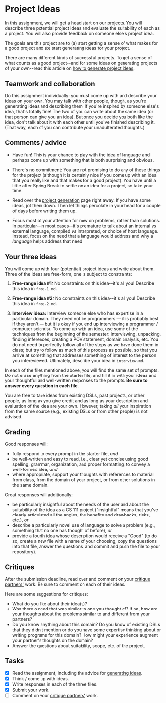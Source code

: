 [teams]: https://github.com/hmc-cs111-spring2023/project-ideas/wiki/Peer-review
[projectgen]: https://github.com/hmc-cs111-spring2023/project-ideas/wiki/Project-generation

# Project Ideas

In this assignment, we will get a head start on our projects. You will describe three
potential project ideas and evaluate the suitability of each as a project.
You will also provide feedback on someone else's project idea.

The goals are this project are to (a) start getting a sense of what makes for a
good project and (b) start generating ideas for your project.

There are many different kinds of successful projects. To get a sense of what
counts as a good project--and for some ideas on generating projects of your
own--read this article on [how to generate project ideas][projectgen].

## Teamwork and collaboration

Do this assignment individually: you must come up with and describe your ideas
on your own. You may talk with other people, though, as you're generating ideas
and describing them. If you're inspired by someone else's idea, that's totally
fine! The two of you can write about the same idea (or that person can give you
an idea). But once you decide you both like the idea, don't talk about it with
each other until you've finished describing it. (That way, each of you can
contribute your unadulterated thoughts.)

## Comments / advice

- Have fun! This is your chance to play with the idea of language and perhaps
  come up with something that is both surprising and obvious.

- There's no commitment: You are not promising to do any of these things for
  the project (although it is certainly nice if you come up with an idea that
  you really like and that makes for a good project). You have until a little after
  Spring Break to settle on an idea for a project, so take your time.

- Read over the [project generation][projectgen] page right away. If you
  have some ideas, jot them down. Then let things percolate in your head for a
  couple of days before writing them up.

- Focus most of your attention for now on problems, rather than solutions. In
  particular--in most cases--it's premature to talk about an internal _vs_
  external language, compiled _vs_ interpreted, or choice of host language.
  Instead, focus on the need that a language would address and why a _language_
  helps address that need.

## Your three ideas

You will come up with four (potential) project ideas and write about them. Three
of the ideas are free-form, one is subject to constraints:

1.  **Free-range idea #1:** No constraints on this idea--it's all you!
    Describe this idea in `free-1.md`.

1.  **Free-range idea #2:** No constraints on this idea--it's all you!
    Describe this idea in `free-2.md`.

1.  **Interview ideaa:** Interview someone else who has expertise in a particular domain.
    They need not be programmers — it is probably best if they aren't — but it is okay if
    you end up interviewing a programmer / computer scientist. To come up with an idea, use
    some of the techniques from the beginning of the semester: interviewing, unpacking,
    finding inferences, creating a POV statement, domain analysis, etc. You do not need to
    perfectly follow all of the steps as we have done them in class; but try to follow as
    much of this process as possible, so that you arrive at something that addresses
    something of interest to the person you intereviewed. Ultimately, describe your idea in
    `interview.md`.

In each of the files mentioned above, you will find the same set of prompts.
Do not erase anything from the starter file, and fill it in with your ideas and
your thoughtful and well-written responses to the prompts. **Be sure to answer
every question in each file**.

You are free to take ideas from existing DSLs, past projects, or other
people, as long as you give credit and as long as your description and
evaluation of the idea are your own. However, taking _all_ your inspiration from
the same source (e.g., existing DSLs or from other people) is not advised.

## Grading

Good responses will:

- fully respond to every prompt in the starter file, _and_
- be well-written and easy to read, i.e., clear yet concise using good
  spelling, grammar, organization, and proper formatting, to convey a
  well-formed idea, _and_
- where appropriate, support your thoughts with references to material from
  class, from the domain of your project, or from other solutions in the same
  domain.

Great responses will additionally:

- be particularly insightful about the needs of the user and about the
  suitability of the idea as a CS 111 project ("insightful" means that you've
  clearly articulated all the angles, the benefits and drawbacks, risks, etc.),
  _or_
- describe a particularly novel use of language to solve a problem (e.g.,
  something that no one has thought of before), _or_
- provide a fourth idea whose description would receive a "Good" (to do so, create
  a new file with a name of your choosing, copy the questions into that file,
  answer the questions, and commit and push the file to your repository).

## Critiques

After the submission deadline, read over and comment on your
[critique partners'][teams] work. Be sure to comment on each of their ideas.

Here are some suggestions for critiques:

- What do you like about their idea(s)?
- Was there a need that was similar to one you thought of? If so, how are
  your thoughts about the problems similar to and different from your partners?
- Do you know anything about this domain? Do you know of existing DSLs that
  they didn't mention or do you have some expertise thinking about or writing
  programs for this domain? How might your experience augment your partner's
  thoughts on the domain?
- Answer the questions about suitability, scope, etc. of the project.

## Tasks

- [x] Read the assignment, including the advice for
      [generating ideas][projectgen].
- [x] Think / come up with ideas.
- [x] Write responses in each of the three files.
- [x] Submit your work.
- [ ] Comment on your [critique partners'][teams] work.
